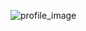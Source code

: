 ![profile_image](https://avatars2.githubusercontent.com/u/7260770?s=400&u=c14ce94c5ec28319c6c900b11472af7e5654b4df&v=4)
